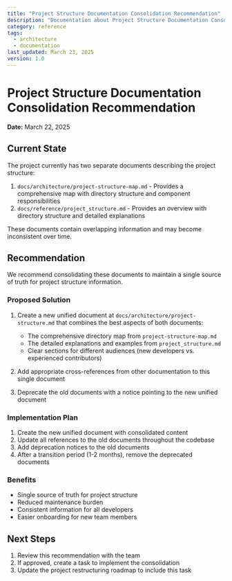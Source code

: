 ```yaml
---
title: "Project Structure Documentation Consolidation Recommendation"
description: "Documentation about Project Structure Documentation Consolidation Recommendation"
category: reference
tags:
  - architecture
  - documentation
last_updated: March 23, 2025
version: 1.0
---
```

# Project Structure Documentation Consolidation Recommendation

**Date:** March 22, 2025

## Current State

The project currently has two separate documents describing the project structure:

1. `docs/architecture/project-structure-map.md` - Provides a comprehensive map with directory structure and component responsibilities
2. `docs/reference/project_structure.md` - Provides an overview with directory structure and detailed explanations

These documents contain overlapping information and may become inconsistent over time.

## Recommendation

We recommend consolidating these documents to maintain a single source of truth for project structure information.

### Proposed Solution

1. Create a new unified document at `docs/architecture/project-structure.md` that combines the best aspects of both documents:
   - The comprehensive directory map from `project-structure-map.md`
   - The detailed explanations and examples from `project_structure.md`
   - Clear sections for different audiences (new developers vs. experienced contributors)

2. Add appropriate cross-references from other documentation to this single document

3. Deprecate the old documents with a notice pointing to the new unified document

### Implementation Plan

1. Create the new unified document with consolidated content
2. Update all references to the old documents throughout the codebase
3. Add deprecation notices to the old documents
4. After a transition period (1-2 months), remove the deprecated documents

### Benefits

- Single source of truth for project structure
- Reduced maintenance burden
- Consistent information for all developers
- Easier onboarding for new team members

## Next Steps

1. Review this recommendation with the team
2. If approved, create a task to implement the consolidation
3. Update the project restructuring roadmap to include this task 
